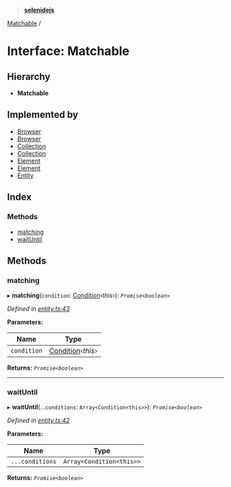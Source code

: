 > **[selenidejs](../README.md)**

[Matchable](matchable.md) /

# Interface: Matchable

## Hierarchy

* **Matchable**

## Implemented by

* [Browser](../classes/browser.md)
* [Browser](../classes/browser.md)
* [Collection](../classes/collection.md)
* [Collection](../classes/collection.md)
* [Element](../classes/element.md)
* [Element](../classes/element.md)
* [Entity](../classes/entity.md)

## Index

### Methods

* [matching](matchable.md#matching)
* [waitUntil](matchable.md#waituntil)

## Methods

###  matching

▸ **matching**(`condition`: [Condition](../classes/condition.md)‹*this*›): *`Promise<boolean>`*

*Defined in [entity.ts:43](https://github.com/knowledgeexpert/selenidejs/blob/master/lib/entity.ts#L43)*

**Parameters:**

Name | Type |
------ | ------ |
`condition` | [Condition](../classes/condition.md)‹*this*› |

**Returns:** *`Promise<boolean>`*

___

###  waitUntil

▸ **waitUntil**(...`conditions`: `Array<Condition<this>>`): *`Promise<boolean>`*

*Defined in [entity.ts:42](https://github.com/knowledgeexpert/selenidejs/blob/master/lib/entity.ts#L42)*

**Parameters:**

Name | Type |
------ | ------ |
`...conditions` | `Array<Condition<this>>` |

**Returns:** *`Promise<boolean>`*